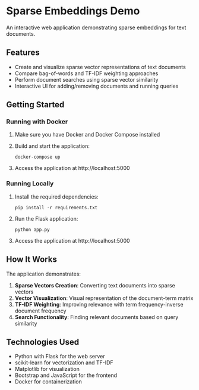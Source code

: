 # Sparse Embeddings Demo

An interactive web application demonstrating sparse embeddings for text documents.

## Features

- Create and visualize sparse vector representations of text documents
- Compare bag-of-words and TF-IDF weighting approaches
- Perform document searches using sparse vector similarity
- Interactive UI for adding/removing documents and running queries

## Getting Started

### Running with Docker

1. Make sure you have Docker and Docker Compose installed

2. Build and start the application:
   ```
   docker-compose up
   ```

3. Access the application at http://localhost:5000

### Running Locally

1. Install the required dependencies:
   ```
   pip install -r requirements.txt
   ```

2. Run the Flask application:
   ```
   python app.py
   ```

3. Access the application at http://localhost:5000

## How It Works

The application demonstrates:

1. **Sparse Vectors Creation**: Converting text documents into sparse vectors
2. **Vector Visualization**: Visual representation of the document-term matrix
3. **TF-IDF Weighting**: Improving relevance with term frequency-inverse document frequency
4. **Search Functionality**: Finding relevant documents based on query similarity

## Technologies Used

- Python with Flask for the web server
- scikit-learn for vectorization and TF-IDF
- Matplotlib for visualization
- Bootstrap and JavaScript for the frontend
- Docker for containerization